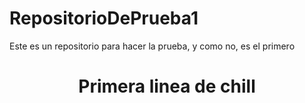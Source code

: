 # RepositorioDePrueba1
Este es un repositorio para hacer la prueba, y como no, es el primero
<h1 align="center"> Primera linea de chill </h1>